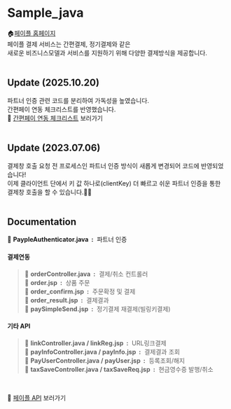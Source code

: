 # Sample_java

🏠[페이플 홈페이지](https://www.payple.kr/)<br>
페이플 결제 서비스는 간편결제, 정기결제와 같은 <br>
새로운 비즈니스모델과 서비스를 지원하기 위해 다양한 결제방식을 제공합니다.
<br><br>

## Update (2025.10.20)
파트너 인증 관련 코드를 분리하여 가독성을 높였습니다.<br>
간편페이 연동 체크리스트를 반영했습니다.<br>
🙋‍ [간편페이 연동 체크리스트](https://developer.payple.kr/preparation/easypay-integration) 보러가기
<br><br>

## Update (2023.07.06)
결제창 호출 요청 전 프로세스인 파트너 인증 방식이 새롭게 변경되어 코드에 반영되었습니다!<br>
이제 클라이언트 단에서 키 값 하나로(clientKey) 더 빠르고 쉬운 파트너 인증을 통한 결제창 호출을 할 수 있습니다.🧑‍💻
<br><br>

## Documentation
📂 **PaypleAuthenticator.java &nbsp;:** &nbsp;파트너 인증<br>

#### 결제연동
>📂 **orderController.java &nbsp;:** &nbsp;결제/취소 컨트롤러<br>
>📂 **order.jsp &nbsp;:** &nbsp;상품 주문<br>
>📂 **order_confirm.jsp &nbsp;:** &nbsp;주문확정 및 결제<br>
>📂 **order_result.jsp &nbsp;:** &nbsp;결제결과<br>
>📂 **paySimpleSend.jsp &nbsp;:** &nbsp;정기결제 재결제(빌링키결제)<br>

#### 기타 API
>📂 **linkController.java / linkReg.jsp  &nbsp;:** &nbsp;URL링크결제<br>
>📂 **payInfoController.java / payInfo.jsp  &nbsp;:** &nbsp;결제결과 조회<br>
>📂 **PayUserController.java / payUser.jsp  &nbsp;:** &nbsp;등록조회/해지<br>
>📂 **taxSaveController.java / taxSaveReq.jsp  &nbsp;:** &nbsp;현금영수증 발행/취소<br>

<br>

🙋‍ [페이플 API](https://developer.payple.kr) 보러가기
